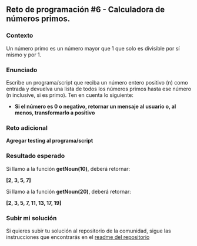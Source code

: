 ## Reto de programación #6 - Calculadora de números primos.

### Contexto

Un número primo es un número mayor que 1 que solo es divisible por sí mismo y por 1.

### Enunciado

Escribe un programa/script que reciba un número entero positivo (n) como entrada y devuelva una lista de todos los números primos hasta ese número (n inclusive, si es primo). Ten en cuenta lo siguiente:

- **Si el número es 0 o negativo, retornar un mensaje al usuario o, al menos, transformarlo a positivo**

### Reto adicional

**Agregar testing al programa/script**

### Resultado esperado

Si llamo a la función **getNoun(10)**, deberá retornar:

**[2, 3, 5, 7]**

Si llamo a la función **getNoun(20)**, deberá retornar:

**[2, 3, 5, 7, 11, 13, 17, 19]**

### Subir mi solución

Si quieres subir tu solución al repositorio de la comunidad, sigue las instrucciones que encontrarás en el [readme del repositorio](https://github.com/pedrovelasquez9/retos-de-programacion)
